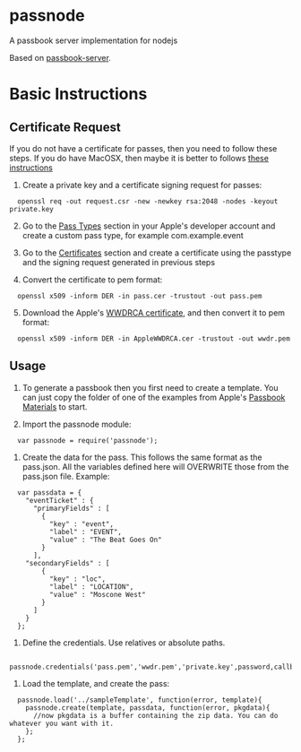 passnode
========

A passbook server implementation for nodejs

Based on [passbook-server](https://bitbucket.org/tetsuo/passbook-server).

# Basic Instructions

## Certificate Request

If you do not have a certificate for passes, then you need to follow these steps. If you do have MacOSX, then maybe it is better to follows [these instructions](http://developer.xtify.com/display/APIs/Creating+Your+Passbook+Certificate)

1. Create a private key and a certificate signing request for passes:
```
  openssl req -out request.csr -new -newkey rsa:2048 -nodes -keyout private.key
```

2. Go to the [Pass Types](https://developer.apple.com/account/ios/identifiers/passTypeId/passTypeIdList.action) section in your Apple's developer account and create a custom pass type, for example com.example.event

3. Go to the [Certificates](https://developer.apple.com/account/ios/certificate/certificateList.action) section and create a certificate using the passtype and the signing request generated in previous steps

4. Convert the certificate to pem format:
```
  openssl x509 -inform DER -in pass.cer -trustout -out pass.pem
```

5. Download the Apple's [WWDRCA certificate](http://developer.apple.com/certificationauthority/AppleWWDRCA.cer), and then convert it to pem format:
```
  openssl x509 -inform DER -in AppleWWDRCA.cer -trustout -out wwdr.pem
```

## Usage

1. To generate a passbook then you first need to create a template. You can just copy the folder of one of the examples from Apple's [Passbook Materials](https://developer.apple.com/downloads/index.action?name=passbook) to start.

1. Import the passnode module:
```
  var passnode = require('passnode');
```

1. Create the data for the pass. This follows the same format as the pass.json. All the variables defined here will OVERWRITE those from the pass.json file. Example:
```
  var passdata = {
    "eventTicket" : {
      "primaryFields" : [
        {
          "key" : "event",
          "label" : "EVENT",
          "value" : "The Beat Goes On"
        }
      ],
    "secondaryFields" : [
        {
          "key" : "loc",
          "label" : "LOCATION",
          "value" : "Moscone West"
        }
      ]
    }
  };
```

1. Define the credentials. Use relatives or absolute paths.
```
  passnode.credentials('pass.pem','wwdr.pem','private.key',password,callback);
```

1. Load the template, and create the pass:
```
  passnode.load('../sampleTemplate', function(error, template){
    passnode.create(template, passdata, function(error, pkgdata){
      //now pkgdata is a buffer containing the zip data. You can do whatever you want with it.
    };
  };
```
